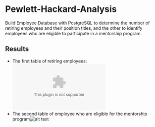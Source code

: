 # Pewlett-Hackard-Analysis
Build Employee Database with PostgreSQL to determine the number of retiring employees and their position titles, and the other to identify employees who are eligible to participate in a mentorship program. 

## Results
- The first table of retiring employees: ![alt text](../main/Data/retirement_titles.csv "retirement_titles")
- The second table of employee who are eligible for the mentorship program![alt text](../main/Data/mentorship_eligibility.csv"mentorship_eligibility")
